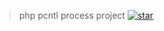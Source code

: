 > php pcntl process project [![star](https://gitee.com/zhangrui-git/php-runner/badge/star.svg?theme=dark)](https://gitee.com/zhangrui-git/php-runner/stargazers)